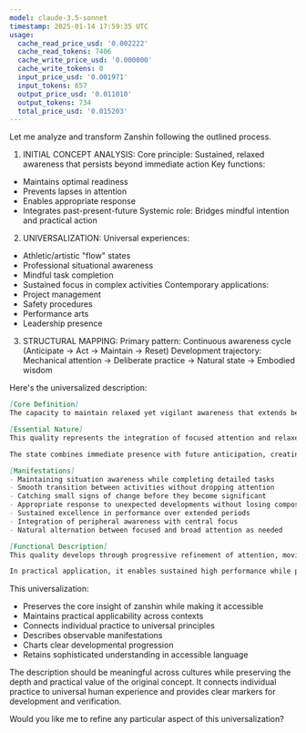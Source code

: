 ```yaml
---
model: claude-3.5-sonnet
timestamp: 2025-01-14 17:59:35 UTC
usage:
  cache_read_price_usd: '0.002222'
  cache_read_tokens: 7406
  cache_write_price_usd: '0.000000'
  cache_write_tokens: 0
  input_price_usd: '0.001971'
  input_tokens: 657
  output_price_usd: '0.011010'
  output_tokens: 734
  total_price_usd: '0.015203'
---
```


Let me analyze and transform Zanshin following the outlined process.

1. INITIAL CONCEPT ANALYSIS:
Core principle: Sustained, relaxed awareness that persists beyond immediate action
Key functions: 
- Maintains optimal readiness
- Prevents lapses in attention
- Enables appropriate response
- Integrates past-present-future
Systemic role: Bridges mindful intention and practical action

2. UNIVERSALIZATION:
Universal experiences:
- Athletic/artistic "flow" states
- Professional situational awareness
- Mindful task completion
- Sustained focus in complex activities
Contemporary applications:
- Project management
- Safety procedures
- Performance arts
- Leadership presence

3. STRUCTURAL MAPPING:
Primary pattern: Continuous awareness cycle (Anticipate → Act → Maintain → Reset)
Development trajectory: 
Mechanical attention → Deliberate practice → Natural state → Embodied wisdom

Here's the universalized description:

```markdown
[Core Definition]
The capacity to maintain relaxed yet vigilant awareness that extends beyond immediate actions, combining present-moment attention with readiness for future developments. This quality enables continuous appropriate response while preserving mental clarity and physical readiness across changing circumstances.

[Essential Nature]
This quality represents the integration of focused attention and relaxed readiness, creating a sustainable state of optimal awareness. Unlike intense concentration or casual attention, it manifests as panoramic consciousness that remains engaged yet unburdened. It encompasses both the sharpness to perceive relevant details and the breadth to maintain contextual awareness, operating as a dynamic balance between alertness and ease.

The state combines immediate presence with future anticipation, creating a continuous thread of awareness that neither grasps nor neglects. It represents mature attention that has transcended both rigid focus and casual observation.

[Manifestations]
- Maintaining situation awareness while completing detailed tasks
- Smooth transition between activities without dropping attention
- Catching small signs of change before they become significant
- Appropriate response to unexpected developments without losing composure
- Sustained excellence in performance over extended periods
- Integration of peripheral awareness with central focus
- Natural alternation between focused and broad attention as needed

[Functional Description]
This quality develops through progressive refinement of attention, moving from deliberate monitoring to natural awareness. Initially cultivated through specific practices, it gradually becomes an effortless state of being. The development process involves repeatedly returning to present awareness while maintaining readiness for future action, eventually establishing this as one's natural mode of operation.

In practical application, it enables sustained high performance while preventing errors of inattention or overthinking. It manififies in the ability to maintain quality while switching tasks, catch early warning signs in complex situations, and remain appropriately responsive without becoming tense or rigid. This creates a foundation for excellence in any activity requiring sustained attention and adaptable response.
```

This universalization:
- Preserves the core insight of zanshin while making it accessible
- Maintains practical applicability across contexts
- Connects individual practice to universal principles
- Describes observable manifestations
- Charts clear developmental progression
- Retains sophisticated understanding in accessible language

The description should be meaningful across cultures while preserving the depth and practical value of the original concept. It connects individual practice to universal human experience and provides clear markers for development and verification.

Would you like me to refine any particular aspect of this universalization?